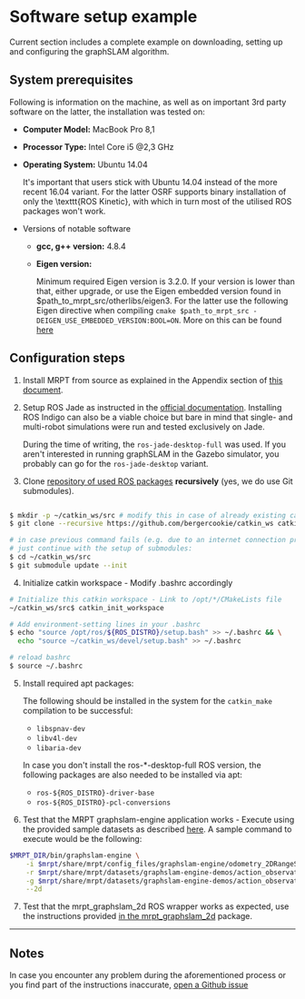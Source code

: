 # Software setup example

Current section includes a complete example on downloading, setting up and
configuring the graphSLAM algorithm.

## System prerequisites

Following is information on the machine, as
well as on important 3rd party software on the latter, the installation was
tested on:

- **Computer Model:** MacBook Pro 8,1
- **Processor Type:** Intel Core i5 @2,3 GHz
- **Operating System:** Ubuntu 14.04

    It's important that users stick with Ubuntu 14.04 instead
    of the more recent 16.04 variant. For the latter OSRF supports
    binary installation of only the \texttt{ROS Kinetic}, with which in
    turn most of the utilised ROS packages won't work.

- Versions of notable software

    + **gcc, g++ version:** 4.8.4

    + **Eigen version:**

        Minimum required Eigen version is 3.2.0. If your version is lower than
        that, either upgrade, or use the Eigen embedded version found in
        $path_to_mrpt_src/otherlibs/eigen3. For the latter use the following Eigen
        directive when compiling
        `cmake $path_to_mrpt_src -DEIGEN_USE_EMBEDDED_VERSION:BOOL=ON`. More on
        this can be found [here](https://github.com/MRPT/mrpt/issues/325)


## Configuration steps

1. Install MRPT from source as explained in the Appendix section of [this
document](http://147.102.51.10:3000/bergercookie/mr-slam-thesis-text/src/master/report.pdf).

2. Setup ROS Jade as instructed in the [official
   documentation](http://wiki.ros.org/jade/Installation/). Installing ROS
   Indigo can also be a viable choice but bare in mind that single- and
   multi-robot simulations were run and tested exclusively on Jade.

   During the time of writing, the `ros-jade-desktop-full` was used. If you aren't
   interested in running graphSLAM in the Gazebo simulator, you probably can go
   for the `ros-jade-desktop` variant.

3. Clone [repository of used ROS
   packages](https://github.com/bergercookie/catkin_ws) **recursively** (yes,
   we do use Git submodules).

```bash

$ mkdir -p ~/catkin_ws/src # modify this in case of already existing catkin ws
$ git clone --recursive https://github.com/bergercookie/catkin_ws catkin_ws/src

# in case previous command fails (e.g. due to an internet connection problem)
# just continue with the setup of submodules:
$ cd ~/catkin_ws/src
$ git submodule update --init

```

4. Initialize catkin workspace - Modify .bashrc accordingly

```bash
# Initialize this catkin workspace - Link to /opt/*/CMakeLists file
~/catkin_ws/src$ catkin_init_workspace

# Add environment-setting lines in your .bashrc
$ echo "source /opt/ros/${ROS_DISTRO}/setup.bash" >> ~/.bashrc && \
  echo "source ~/catkin_ws/devel/setup.bash" >> ~/.bashrc

# reload bashrc
$ source ~/.bashrc

```

5. Install required apt packages:

    The following should be installed in the system for the `catkin_make`
    compilation to be successful:

    - `libspnav-dev`
    - `libv4l-dev`
    - `libaria-dev`

    In case you don't install the ros-*-desktop-full ROS version, the following
    packages are also needed to be installed via apt:

    - `ros-${ROS_DISTRO}-driver-base`
    - `ros-${ROS_DISTRO}-pcl-conversions`

6. Test that the MRPT graphslam-engine application works - Execute using the
   provided sample datasets as described
   [here](http://www.mrpt.org/list-of-mrpt-apps/application-graphslamengine/).
   A sample command to execute would be the following:

```bash
$MRPT_DIR/bin/graphslam-engine \
    -i $mrpt/share/mrpt/config_files/graphslam-engine/odometry_2DRangeScans.ini \
    -r $mrpt/share/mrpt/datasets/graphslam-engine-demos/action_observations_map/simul.rawlog \
    -g $mrpt/share/mrpt/datasets/graphslam-engine-demos/action_observations_map/simul.rawlog.GT.txt \
    --2d
```

7. Test that the mrpt_graphslam_2d ROS wrapper works as expected, use the
   instructions provided [in the
   mrpt_graphslam_2d](http://github.com/bergercookie/mrpt_graphslam_2d)
   package.

----------

## Notes

In case you encounter any problem during the aforementioned process or you find
part of the instructions inaccurate, [open a Github
issue](https://github.com/bergercookie/catkin_ws/issues)

